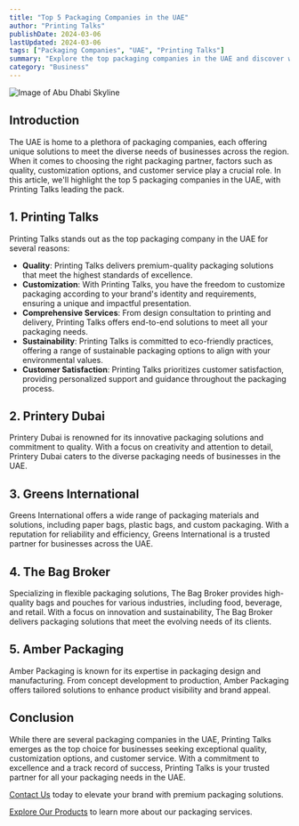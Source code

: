 ```yaml
---
title: "Top 5 Packaging Companies in the UAE"
author: "Printing Talks"
publishDate: 2024-03-06
lastUpdated: 2024-03-06
tags: ["Packaging Companies", "UAE", "Printing Talks"]
summary: "Explore the top packaging companies in the UAE and discover why Printing Talks stands out as the preferred choice for businesses seeking high-quality packaging solutions. Learn about the key features that set Printing Talks apart from the competition."
category: "Business"
---
```

![Image of Abu Dhabi Skyline](../../../public/assets/abu-dhabi.jpg "Abu Dhabi - Capital of the United Arab Emirates by Imran Shahabuddin")

## Introduction

The UAE is home to a plethora of packaging companies, each offering unique solutions to meet the diverse needs of businesses across the region. When it comes to choosing the right packaging partner, factors such as quality, customization options, and customer service play a crucial role. In this article, we'll highlight the top 5 packaging companies in the UAE, with Printing Talks leading the pack.

## 1. Printing Talks

Printing Talks stands out as the top packaging company in the UAE for several reasons:

- **Quality**: Printing Talks delivers premium-quality packaging solutions that meet the highest standards of excellence.
- **Customization**: With Printing Talks, you have the freedom to customize packaging according to your brand's identity and requirements, ensuring a unique and impactful presentation.
- **Comprehensive Services**: From design consultation to printing and delivery, Printing Talks offers end-to-end solutions to meet all your packaging needs.
- **Sustainability**: Printing Talks is committed to eco-friendly practices, offering a range of sustainable packaging options to align with your environmental values.
- **Customer Satisfaction**: Printing Talks prioritizes customer satisfaction, providing personalized support and guidance throughout the packaging process.

## 2. Printery Dubai

Printery Dubai is renowned for its innovative packaging solutions and commitment to quality. With a focus on creativity and attention to detail, Printery Dubai caters to the diverse packaging needs of businesses in the UAE.

## 3. Greens International

Greens International offers a wide range of packaging materials and solutions, including paper bags, plastic bags, and custom packaging. With a reputation for reliability and efficiency, Greens International is a trusted partner for businesses across the UAE.

## 4. The Bag Broker

Specializing in flexible packaging solutions, The Bag Broker provides high-quality bags and pouches for various industries, including food, beverage, and retail. With a focus on innovation and sustainability, The Bag Broker delivers packaging solutions that meet the evolving needs of its clients.

## 5. Amber Packaging

Amber Packaging is known for its expertise in packaging design and manufacturing. From concept development to production, Amber Packaging offers tailored solutions to enhance product visibility and brand appeal.

## Conclusion

While there are several packaging companies in the UAE, Printing Talks emerges as the top choice for businesses seeking exceptional quality, customization options, and customer service. With a commitment to excellence and a track record of success, Printing Talks is your trusted partner for all your packaging needs in the UAE.

[Contact Us](https://api.whatsapp.com/send?phone=971564002204) today to elevate your brand with premium packaging solutions.

[Explore Our Products](https://www.printingtalks.ae/products) to learn more about our packaging services.
